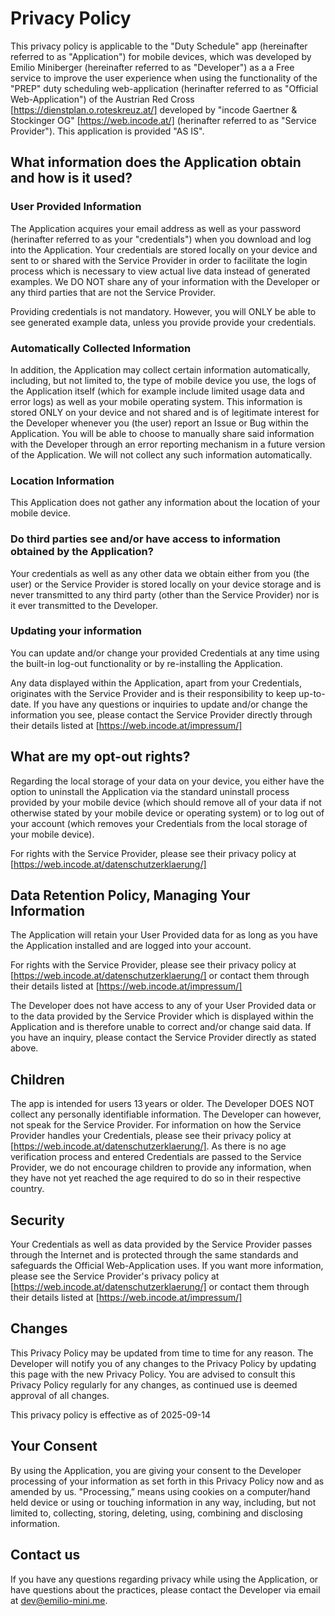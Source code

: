 # Privacy Policy

This privacy policy is applicable to the "Duty Schedule" app (hereinafter referred to as "Application") for mobile devices, which was developed by Emilio Miniberger (hereinafter referred to as "Developer") as a a Free service to improve the user experience when using the functionality of the "PREP" duty scheduling web-application (herinafter referred to as "Official Web-Application") of the Austrian Red Cross [https://dienstplan.o.roteskreuz.at/] developed by "incode Gaertner & Stockinger OG" [https://web.incode.at/] (herinafter referred to as "Service Provider"). This application is provided "AS IS".

## What information does the Application obtain and how is it used? 
### User Provided Information

The Application acquires your email address as well as your password (herinafter referred to as your "credentials") when you download and log into the Application. Your credentials are stored locally on your device and sent to or shared with the Service Provider in order to facilitate the login process which is necessary to view actual live data instead of generated examples. We DO NOT share any of your information with the Developer or any third parties that are not the Service Provider.

Providing credentials is not mandatory. However, you will ONLY be able to see generated example data, unless you provide provide your credentials.

### Automatically Collected Information

In addition, the Application may collect certain information automatically, including, but not limited to, the type of mobile device you use, the logs of the Application itself (which for example include limited usage data and error logs) as well as your mobile operating system. This information is stored ONLY on your device and not shared and is of legitimate interest for the Developer whenever you (the user) report an Issue or Bug within the Application. You will be able to choose to manually share said information with the Developer through an error reporting mechanism in a future version of the Application. We will not collect any such information automatically.

### Location Information

This Application does not gather any information about the location of your mobile device.

### Do third parties see and/or have access to information obtained by the Application?

Your credentials as well as any other data we obtain either from you (the user) or the Service Provider is stored locally on your device storage and is never transmitted to any third party (other than the Service Provider) nor is it ever transmitted to the Developer.

### Updating your information

You can update and/or change your provided Credentials at any time using the built-in log-out functionality or by re-installing the Application.

Any data displayed within the Application, apart from your Credentials, originates with the Service Provider and is their responsibility to keep up-to-date. If you have any questions or inquiries to update and/or change the information you see, please contact the Service Provider directly through their details listed at [https://web.incode.at/impressum/]

## What are my opt-out rights?

Regarding the local storage of your data on your device, you either have the option to uninstall the Application via the standard uninstall process provided by your mobile device (which should remove all of your data if not otherwise stated by your mobile device or operating system) or to log out of your account (which removes your Credentials from the local storage of your mobile device).

For rights with the Service Provider, please see their privacy policy at [https://web.incode.at/datenschutzerklaerung/]

## Data Retention Policy, Managing Your Information

The Application will retain your User Provided data for as long as you have the Application installed and are logged into your account.

For rights with the Service Provider, please see their privacy policy at [https://web.incode.at/datenschutzerklaerung/] or contact them through their details listed at [https://web.incode.at/impressum/]

The Developer does not have access to any of your User Provided data or to the data provided by the Service Provider which is displayed within the Application and is therefore unable to correct and/or change said data. If you have an inquiry, please contact the Service Provider directly as stated above.

## Children

The app is intended for users 13 years or older. The Developer DOES NOT collect any personally identifiable information. The Developer can however, not speak for the Service Provider. For information on how the Service Provider handles your Credentials, please see their privacy policy at [https://web.incode.at/datenschutzerklaerung/]. As there is no age verification process and entered Credentials are passed to the Service Provider, we do not encourage children to provide any information, when they have not yet reached the age required to do so in their respective country.

## Security

Your Credentials as well as data provided by the Service Provider passes through the Internet and is protected through the same standards and safeguards the Official Web-Application uses. If you want more information, please see the Service Provider's privacy policy at [https://web.incode.at/datenschutzerklaerung/] or contact them through their details listed at [https://web.incode.at/impressum/]

## Changes

This Privacy Policy may be updated from time to time for any reason. The Developer will notify you of any changes to the Privacy Policy by updating this page with the new Privacy Policy. You are advised to consult this Privacy Policy regularly for any changes, as continued use is deemed approval of all changes.

This privacy policy is effective as of 2025-09-14

## Your Consent

By using the Application, you are giving your consent to the Developer processing of your information as set forth in this Privacy Policy now and as amended by us. "Processing,” means using cookies on a computer/hand held device or using or touching information in any way, including, but not limited to, collecting, storing, deleting, using, combining and disclosing information.

## Contact us

If you have any questions regarding privacy while using the Application, or have questions about the practices, please contact the Developer via email at dev@emilio-mini.me.
